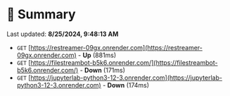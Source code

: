 # 📖 Summary
Last updated: **8/25/2024, 9:48:13 AM**

- `GET` [https://restreamer-09gx.onrender.com](https://restreamer-09gx.onrender.com) - **Up** (881ms)
- `GET` [https://filestreambot-b5k6.onrender.com/](https://filestreambot-b5k6.onrender.com/) - **Down** (171ms)
- `GET` [https://jupyterlab-python3-12-3.onrender.com](https://jupyterlab-python3-12-3.onrender.com) - **Down** (174ms)
